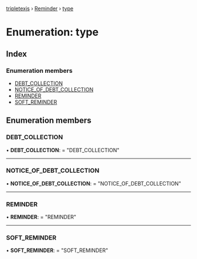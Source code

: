 [tripletexjs](../README.md) › [Reminder](../modules/reminder.md) › [type](reminder.type.md)

# Enumeration: type

## Index

### Enumeration members

* [DEBT_COLLECTION](reminder.type.md#debt_collection)
* [NOTICE_OF_DEBT_COLLECTION](reminder.type.md#notice_of_debt_collection)
* [REMINDER](reminder.type.md#reminder)
* [SOFT_REMINDER](reminder.type.md#soft_reminder)

## Enumeration members

###  DEBT_COLLECTION

• **DEBT_COLLECTION**: = "DEBT_COLLECTION"

___

###  NOTICE_OF_DEBT_COLLECTION

• **NOTICE_OF_DEBT_COLLECTION**: = "NOTICE_OF_DEBT_COLLECTION"

___

###  REMINDER

• **REMINDER**: = "REMINDER"

___

###  SOFT_REMINDER

• **SOFT_REMINDER**: = "SOFT_REMINDER"

